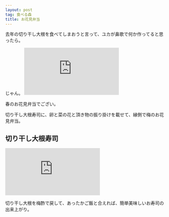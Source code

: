 ```yaml
---
layout: post
tag: 食べる森
title: お花見弁当
---
```

去年の切り干し大根を食べてしまおうと言って、ユカが鼻歌で何か作ってると思ったら。

じゃん。
![](https://kobapan.com/p/i.php?/galleries/edible-forest-garden/IMG_20200318_120938-sm.jpg)

春のお花見弁当でござい。

切り干し大根寿司に、卵と菜の花と頂き物の振り掛けを載せて、縁側で梅のお花見弁当。

## 切り干し大根寿司
![](https://kobapan.com/p/i.php?/galleries/edible-forest-garden/IMG_20200318_121004-sm.jpg)

切り干し大根を梅酢で戻して、あったかご飯と合えれば、簡単美味しいお寿司の出来上がり。
